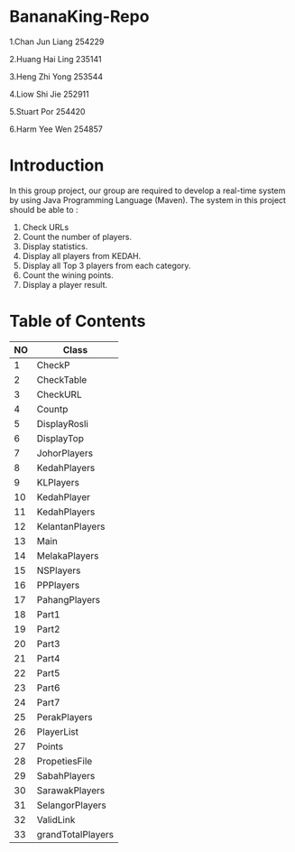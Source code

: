 # BananaKing-Repo
1.Chan Jun Liang 254229 

2.Huang Hai Ling 235141

3.Heng Zhi Yong 253544

4.Liow Shi Jie 252911

5.Stuart Por 254420

6.Harm Yee Wen 254857


# Introduction

In this group project, our group are required to develop a real-time system by using Java Programming Language (Maven). The system in this project should be able to :

1) Check URLs
2) Count the number of players.
3) Display statistics.
4) Display all players from KEDAH.
5) Display all Top 3 players from each category.
6) Count the wining points.
7) Display a player result.



# Table of Contents

| NO     | Class |
| ---    | ---       |
| 1      | CheckP        |
| 2      | CheckTable        |
| 3      | CheckURL     |
| 4      | Countp        |
| 5      | DisplayRosli       |
| 6      | DisplayTop        |
| 7      | JohorPlayers       |
| 8      | KedahPlayers        |
| 9      | KLPlayers        |
| 10      | KedahPlayer       |
| 11     | KedahPlayers        |
| 12     | KelantanPlayers        |
| 13     | Main        |
| 14     | MelakaPlayers        |
| 15     | NSPlayers        |
| 16     | PPPlayers        |
| 17     | PahangPlayers        |
| 18     | Part1        |
| 19     | Part2        |
| 20     | Part3        |
| 21     | Part4        |
| 22     | Part5        |
| 23     | Part6        |
| 24     | Part7        |
| 25     | PerakPlayers       |
| 26     | PlayerList        |
| 27     | Points        |
| 28     | PropetiesFile        |
| 29     | SabahPlayers        |
| 30     | SarawakPlayers        |
| 31     | SelangorPlayers        |
| 32     | ValidLink        |
| 33     | grandTotalPlayers        |
